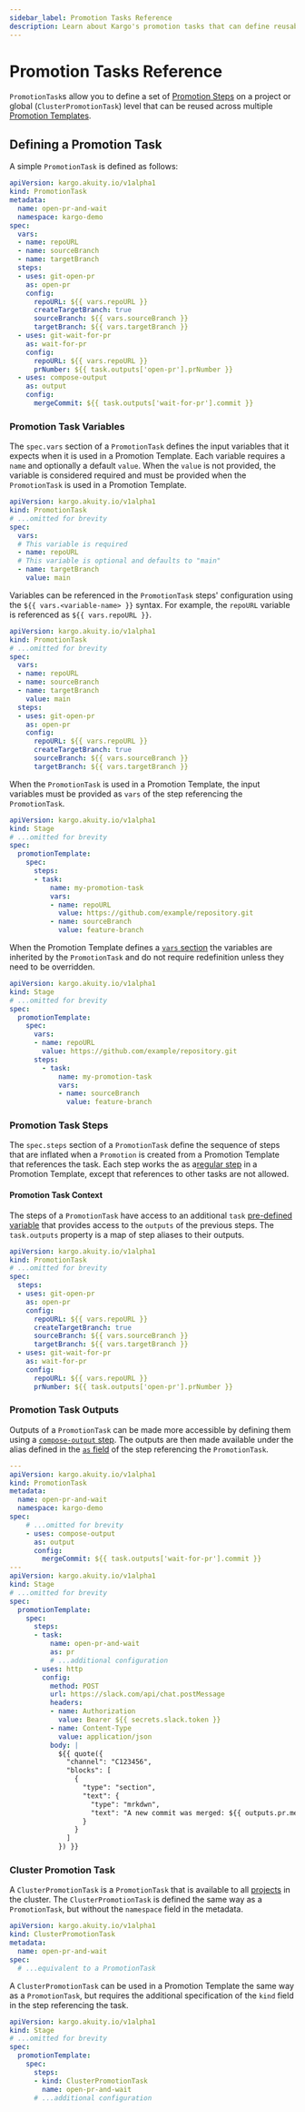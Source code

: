 ```yaml
---
sidebar_label: Promotion Tasks Reference
description: Learn about Kargo's promotion tasks that can define reusable promotion steps.
---
```


# Promotion Tasks Reference

`PromotionTask`s allow you to define a set of
[Promotion Steps](./10-promotion-steps.md) on a project or global
(`ClusterPromotionTask`) level that can be reused across multiple
[Promotion Templates](../30-how-to-guides/14-working-with-stages.md#promotion-templates).

## Defining a Promotion Task

A simple `PromotionTask` is defined as follows:

```yaml
apiVersion: kargo.akuity.io/v1alpha1
kind: PromotionTask
metadata:
  name: open-pr-and-wait
  namespace: kargo-demo
spec:
  vars:
  - name: repoURL
  - name: sourceBranch
  - name: targetBranch
  steps:
  - uses: git-open-pr
    as: open-pr
    config:
      repoURL: ${{ vars.repoURL }}
      createTargetBranch: true
      sourceBranch: ${{ vars.sourceBranch }}
      targetBranch: ${{ vars.targetBranch }}
  - uses: git-wait-for-pr
    as: wait-for-pr
    config:
      repoURL: ${{ vars.repoURL }}
      prNumber: ${{ task.outputs['open-pr'].prNumber }}
  - uses: compose-output
    as: output
    config:
      mergeCommit: ${{ task.outputs['wait-for-pr'].commit }}
```

### Promotion Task Variables

The `spec.vars` section of a `PromotionTask` defines the input variables that
it expects when it is used in a Promotion Template. Each variable requires a
`name` and optionally a default `value`. When the `value` is not provided, the
variable is considered required and must be provided when the `PromotionTask`
is used in a Promotion Template.

```yaml
apiVersion: kargo.akuity.io/v1alpha1
kind: PromotionTask
# ...omitted for brevity
spec:
  vars:
  # This variable is required
  - name: repoURL
  # This variable is optional and defaults to "main"
  - name: targetBranch
    value: main
```

Variables can be referenced in the `PromotionTask` steps' configuration using
the `${{ vars.<variable-name> }}` syntax. For example, the `repoURL` variable
is referenced as `${{ vars.repoURL }}`.

```yaml
apiVersion: kargo.akuity.io/v1alpha1
kind: PromotionTask
# ...omitted for brevity
spec:
  vars:
  - name: repoURL
  - name: sourceBranch
  - name: targetBranch
    value: main
  steps:
  - uses: git-open-pr
    as: open-pr
    config:
      repoURL: ${{ vars.repoURL }}
      createTargetBranch: true
      sourceBranch: ${{ vars.sourceBranch }}
      targetBranch: ${{ vars.targetBranch }}
```

When the `PromotionTask` is used in a Promotion Template, the input variables
must be provided as `vars` of the step referencing the `PromotionTask`.

```yaml
apiVersion: kargo.akuity.io/v1alpha1
kind: Stage
# ...omitted for brevity
spec:
  promotionTemplate:
    spec:
      steps:
      - task:
          name: my-promotion-task
          vars:
          - name: repoURL
            value: https://github.com/example/repository.git
          - name: sourceBranch
            value: feature-branch
```

When the Promotion Template defines a
[`vars` section](../30-how-to-guides/14-working-with-stages.md#promotion-templates)
the variables are inherited by the `PromotionTask` and do not require redefinition
unless they need to be overridden.

```yaml
apiVersion: kargo.akuity.io/v1alpha1
kind: Stage
# ...omitted for brevity
spec:
  promotionTemplate:
    spec:
      vars:
      - name: repoURL
        value: https://github.com/example/repository.git
      steps:
        - task:
            name: my-promotion-task
            vars:
            - name: sourceBranch
              value: feature-branch
```

### Promotion Task Steps

The `spec.steps` section of a `PromotionTask` define the sequence of steps that
are inflated when a `Promotion` is created from a Promotion Template that
references the task. Each step works the as a[regular step](10-promotion-steps.md)
in a Promotion Template, except that references to other tasks are not allowed.

#### Promotion Task Context

The steps of a `PromotionTask` have access to an additional `task`
[pre-defined variable](20-expression-language.md#pre-defined-variables) that
provides access to the `outputs` of the previous steps. The `task.outputs`
property is a map of step aliases to their outputs.

```yaml
apiVersion: kargo.akuity.io/v1alpha1
kind: PromotionTask
# ...omitted for brevity
spec:
  steps:
  - uses: git-open-pr
    as: open-pr
    config:
      repoURL: ${{ vars.repoURL }}
      createTargetBranch: true
      sourceBranch: ${{ vars.sourceBranch }}
      targetBranch: ${{ vars.targetBranch }}
  - uses: git-wait-for-pr
    as: wait-for-pr
    config:
      repoURL: ${{ vars.repoURL }}
      prNumber: ${{ task.outputs['open-pr'].prNumber }}
```

### Promotion Task Outputs

Outputs of a `PromotionTask` can be made more accessible by defining them using
a [`compose-output` step](10-promotion-steps.md#compose-output). The outputs are
then made available under the alias defined in the
[`as` field](10-promotion-steps.md#step-aliases) of the step referencing the
`PromotionTask`.

```yaml
---
apiVersion: kargo.akuity.io/v1alpha1
kind: PromotionTask
metadata:
  name: open-pr-and-wait
  namespace: kargo-demo
spec:
    # ...omitted for brevity
    - uses: compose-output
      as: output
      config:
        mergeCommit: ${{ task.outputs['wait-for-pr'].commit }}
---
apiVersion: kargo.akuity.io/v1alpha1
kind: Stage
# ...omitted for brevity
spec:
  promotionTemplate:
    spec:
      steps:
      - task:
          name: open-pr-and-wait
          as: pr
          # ...additional configuration
      - uses: http
        config:
          method: POST
          url: https://slack.com/api/chat.postMessage
          headers:
          - name: Authorization
            value: Bearer ${{ secrets.slack.token }}
          - name: Content-Type
            value: application/json
          body: |
            ${{ quote({
              "channel": "C123456",
              "blocks": [
                {
                  "type": "section",
                  "text": {
                    "type": "mrkdwn",
                    "text": "A new commit was merged: ${{ outputs.pr.mergeCommit }}"
                  }
                }
              ]
            }) }}
```

### Cluster Promotion Task

A `ClusterPromotionTask` is a `PromotionTask` that is available to all
[projects](../30-how-to-guides/11-working-with-projects.md)
in the cluster. The `ClusterPromotionTask` is defined the same way as a
`PromotionTask`, but without the `namespace` field in the metadata.

```yaml
apiVersion: kargo.akuity.io/v1alpha1
kind: ClusterPromotionTask
metadata:
  name: open-pr-and-wait
spec:
  # ...equivalent to a PromotionTask
```

A `ClusterPromotionTask` can be used in a Promotion Template the same way as a
`PromotionTask`, but requires the additional specification of the `kind` field
in the step referencing the task.

```yaml
apiVersion: kargo.akuity.io/v1alpha1
kind: Stage
# ...omitted for brevity
spec:
  promotionTemplate:
    spec:
      steps:
      - kind: ClusterPromotionTask
        name: open-pr-and-wait
      # ...additional configuration
```
